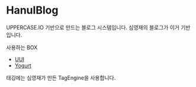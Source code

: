# HanulBlog
UPPERCASE.IO 기반으로 만드는 블로그 시스템입니다. 심영재의 블로그가 이거 기반입니다.

사용하는 BOX
* [UUI](https://github.com/Hanul/UUI)
* [Yogurt](https://github.com/Hanul/Yogurt)

태깅에는 심영재가 만든 TagEngine을 사용합니다.

